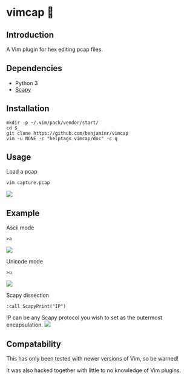vimcap 🧢
=========

Introduction
------------

A Vim plugin for hex editing pcap files.


Dependencies
------------

- Python 3
- [Scapy](https://scapy.net/)


Installation
------------
```
mkdir -p ~/.vim/pack/vendor/start/
cd $_
git clone https://github.com/benjaminr/vimcap
vim -u NONE -c "helptags vimcap/doc" -c q
```

Usage
-----

Load a pcap

```bash
vim capture.pcap
```
![](../assets/vim_a_pcap_sm.gif?raw=true)

Example
-------

Ascii mode
```vim
>a
```
![](../assets/ascii_mode_sm.gif?raw=true)

Unicode mode
```vim
>u
```
![](../assets/unicode_mode_sm.gif?raw=true)

Scapy dissection
```vim
:call ScapyPrint("IP")
```
IP can be any Scapy protocol you wish to set as the outermost encapsulation.
![](../assets/scapy_dissection_sm.gif?raw=true)

Compatability
------------

This has only been tested with newer versions of Vim, so be warned!

It was also hacked together with little to no knowledge of Vim plugins.
